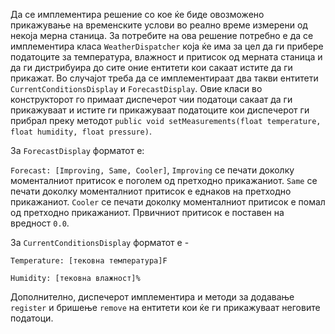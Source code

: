 Да се имплементира решение со кое ќе биде овозможено прикажување на временските услови во реално време измерени од некоја мерна станица. За потребите на ова решение потребно е да се имплементира класа `WeatherDispatcher` која ќе има за цел да ги прибере податоците за температура, влажност и притисок од мерната станица и да ги дистрибуира до сите оние ентитети кои сакаат истите да ги прикажат. 
Во случајот треба да се имплементираат два такви ентитети `CurrentConditionsDisplay` и `ForecastDisplay`. Овие класи во конструкторот го примаат диспечерот чии податоци сакаат да ги прикажуваат и истите ги прикажуваат податоците кои диспечерот ги прибрал преку методот `public void setMeasurements(float temperature, float humidity, float pressure)`.

За `ForecastDisplay` форматот е: 

`Forecast: [Improving, Same, Cooler]`, `Improving` се печати доколку моменталниот притисок е поголем од претходно прикажаниот. `Same` се печати доколку моменталниот притисок е еднаков на претходно прикажаниот. `Cooler` се печати доколку моменталниот притисок е помал од претходно прикажаниот. Првичниот притисок е поставен на вредност `0.0`. 

За `CurrentConditionsDisplay` форматот е -

`Temperature: [тековна температура]F`

`Humidity: [тековна влажност]%`

Дополнително, диспечерот имплементира и методи за додавање `register` и бришење `remove` на ентитети кои ќе ги прикажуваат неговите податоци.